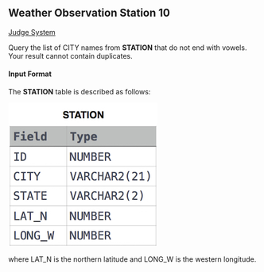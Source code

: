 ## Weather Observation Station 10

[Judge System](https://www.hackerrank.com/challenges/weather-observation-station-10/problem)

Query the list of CITY names from **STATION** that do not end with vowels. Your result cannot contain duplicates.

#### Input Format

The **STATION** table is described as follows:

![](https://github.com/andy489/Database/blob/master/assets/Weather%20Observation%20Station%201.jpg)

where LAT_N is the northern latitude and LONG_W is the western longitude.
